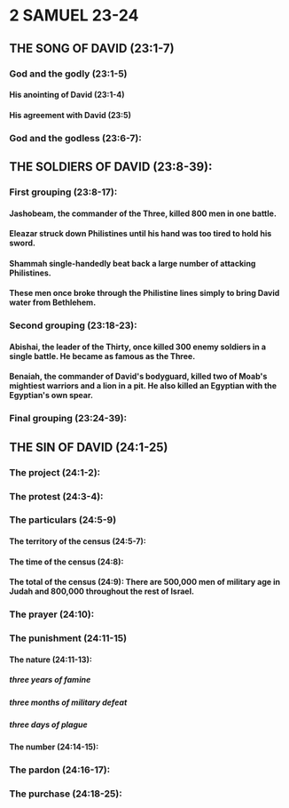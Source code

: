 ---
---
# 2 SAMUEL 23-24
## THE SONG OF DAVID (23:1-7) 
###  God and the godly (23:1-5) 
####  His anointing of David (23:1-4) 
####  His agreement with David (23:5) 
###  God and the godless (23:6-7): 
## THE SOLDIERS OF DAVID (23:8-39): 
###  First grouping (23:8-17): 
####  Jashobeam, the commander of the Three, killed 800 men in one battle. 
####  Eleazar struck down Philistines until his hand was too tired to hold his sword. 
####  Shammah single-handedly beat back a large number of attacking Philistines. 
####  These men once broke through the Philistine lines simply to bring David water from Bethlehem. 
###  Second grouping (23:18-23): 
####  Abishai, the leader of the Thirty, once killed 300 enemy soldiers in a single battle. He became as famous as the Three. 
####  Benaiah, the commander of David\'s bodyguard, killed two of Moab\'s mightiest warriors and a lion in a pit. He also killed an Egyptian with the Egyptian\'s own spear. 
###  Final grouping (23:24-39): 
## THE SIN OF DAVID (24:1-25) 
###  The project (24:1-2): 
###  The protest (24:3-4): 
###  The particulars (24:5-9) 
####  The territory of the census (24:5-7): 
####  The time of the census (24:8):
####  The total of the census (24:9): There are 500,000 men of military age in Judah and 800,000 throughout the rest of Israel. 
###  The prayer (24:10): 
###  The punishment (24:11-15) 
####  The nature (24:11-13):
#####  three years of famine 
#####  three months of military defeat 
#####  three days of plague 
####  The number (24:14-15):
###  The pardon (24:16-17): 
###  The purchase (24:18-25): 
